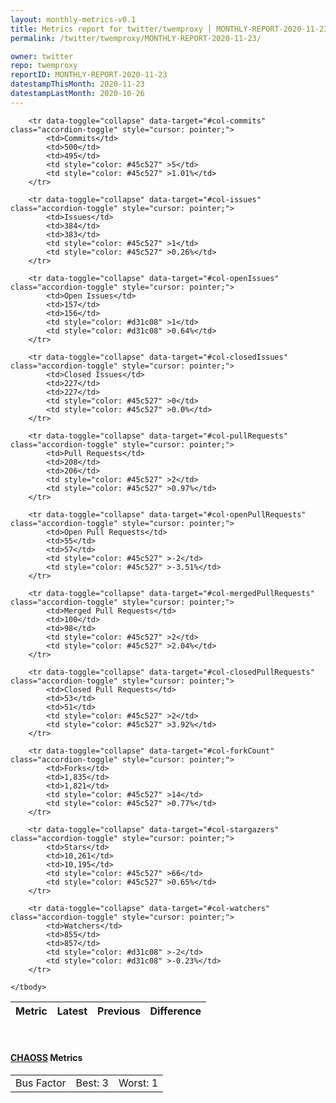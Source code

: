 ```yaml
---
layout: monthly-metrics-v0.1
title: Metrics report for twitter/twemproxy | MONTHLY-REPORT-2020-11-23 | 2020-11-23
permalink: /twitter/twemproxy/MONTHLY-REPORT-2020-11-23/

owner: twitter
repo: twemproxy
reportID: MONTHLY-REPORT-2020-11-23
datestampThisMonth: 2020-11-23
datestampLastMonth: 2020-10-26
---
```



<table class="table table-condensed" style="border-collapse:collapse;">
    <thead>
    <tr>
        <th>Metric</th>
        <th>Latest</th>
        <th>Previous</th>
        <th colspan="2" style="text-align: center;">Difference</th>
    </tr>
    </thead>
    <tbody>

        <tr data-toggle="collapse" data-target="#col-commits" class="accordion-toggle" style="cursor: pointer;">
            <td>Commits</td>
            <td>500</td>
            <td>495</td>
            <td style="color: #45c527" >5</td>
            <td style="color: #45c527" >1.01%</td>
        </tr>
        
        <tr data-toggle="collapse" data-target="#col-issues" class="accordion-toggle" style="cursor: pointer;">
            <td>Issues</td>
            <td>384</td>
            <td>383</td>
            <td style="color: #45c527" >1</td>
            <td style="color: #45c527" >0.26%</td>
        </tr>
        
        <tr data-toggle="collapse" data-target="#col-openIssues" class="accordion-toggle" style="cursor: pointer;">
            <td>Open Issues</td>
            <td>157</td>
            <td>156</td>
            <td style="color: #d31c08" >1</td>
            <td style="color: #d31c08" >0.64%</td>
        </tr>
        
        <tr data-toggle="collapse" data-target="#col-closedIssues" class="accordion-toggle" style="cursor: pointer;">
            <td>Closed Issues</td>
            <td>227</td>
            <td>227</td>
            <td style="color: #45c527" >0</td>
            <td style="color: #45c527" >0.0%</td>
        </tr>
        
        <tr data-toggle="collapse" data-target="#col-pullRequests" class="accordion-toggle" style="cursor: pointer;">
            <td>Pull Requests</td>
            <td>208</td>
            <td>206</td>
            <td style="color: #45c527" >2</td>
            <td style="color: #45c527" >0.97%</td>
        </tr>
        
        <tr data-toggle="collapse" data-target="#col-openPullRequests" class="accordion-toggle" style="cursor: pointer;">
            <td>Open Pull Requests</td>
            <td>55</td>
            <td>57</td>
            <td style="color: #45c527" >-2</td>
            <td style="color: #45c527" >-3.51%</td>
        </tr>
        
        <tr data-toggle="collapse" data-target="#col-mergedPullRequests" class="accordion-toggle" style="cursor: pointer;">
            <td>Merged Pull Requests</td>
            <td>100</td>
            <td>98</td>
            <td style="color: #45c527" >2</td>
            <td style="color: #45c527" >2.04%</td>
        </tr>
        
        <tr data-toggle="collapse" data-target="#col-closedPullRequests" class="accordion-toggle" style="cursor: pointer;">
            <td>Closed Pull Requests</td>
            <td>53</td>
            <td>51</td>
            <td style="color: #45c527" >2</td>
            <td style="color: #45c527" >3.92%</td>
        </tr>
        
        <tr data-toggle="collapse" data-target="#col-forkCount" class="accordion-toggle" style="cursor: pointer;">
            <td>Forks</td>
            <td>1,835</td>
            <td>1,821</td>
            <td style="color: #45c527" >14</td>
            <td style="color: #45c527" >0.77%</td>
        </tr>
        
        <tr data-toggle="collapse" data-target="#col-stargazers" class="accordion-toggle" style="cursor: pointer;">
            <td>Stars</td>
            <td>10,261</td>
            <td>10,195</td>
            <td style="color: #45c527" >66</td>
            <td style="color: #45c527" >0.65%</td>
        </tr>
        
        <tr data-toggle="collapse" data-target="#col-watchers" class="accordion-toggle" style="cursor: pointer;">
            <td>Watchers</td>
            <td>855</td>
            <td>857</td>
            <td style="color: #d31c08" >-2</td>
            <td style="color: #d31c08" >-0.23%</td>
        </tr>
        
    </tbody>
</table>
<br>
<h4><a target="_blank" href="https://chaoss.community/">CHAOSS</a> Metrics</h4>

<table class="table table-condensed" style="border-collapse:collapse;">
    <tbody>
        <td>Bus Factor</td>
        <td>Best: 3</td>
        <td>Worst: 1</td>
    </tbody>
</table>
